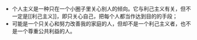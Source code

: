 - 个人主义是一种只在一个小圈子里关心别人的倾向。它与利己主义有关，但不一定是[[利己主义]]，即只关心自己，把每个人都当作达到目的的手段；
- 可能是一个只关心和努力改善我的家庭的人，但却不是一个利己主义者，也不是一个尊重公共利益的人。
